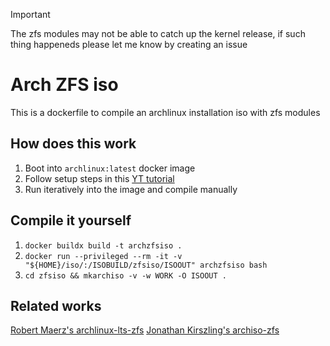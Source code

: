 > [!IMPORTANT]
> The zfs modules may not be able to catch up the kernel release, if such thing happeneds please
> let me know by creating an issue

# Arch ZFS iso

This is a dockerfile to compile an archlinux installation iso with zfs modules

## How does this work

1. Boot into `archlinux:latest` docker image
2. Follow setup steps in this [YT tutorial](https://youtu.be/CcSjnqreUcQ?si=iqtFt0PYebQDER6t)
3. Run iteratively into the image and compile manually

## Compile it yourself
1. `docker buildx build -t archzfsiso .`
2. `docker run --privileged --rm -it -v "${HOME}/iso/:/ISOBUILD/zfsiso/ISOOUT" archzfsiso bash`
3. `cd zfsiso && mkarchiso -v -w WORK -O ISOOUT .`

## Related works

[Robert Maerz's archlinux-lts-zfs](https://github.com/r-maerz/archlinux-lts-zfs)
[Jonathan Kirszling's archiso-zfs](https://github.com/eoli3n/archiso-zfs)
